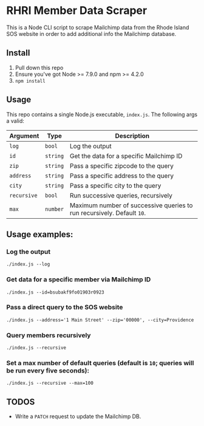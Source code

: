 # RHRI Member Data Scraper

This is a Node CLI script to scrape Mailchimp data from the Rhode Island SOS website in order to add additional info the Mailchimp database.

## Install

1. Pull down this repo
2. Ensure you've got Node >= 7.9.0 and npm >= 4.2.0
3. `npm install`

## Usage
This repo contains a single Node.js executable, `index.js`. The following args a valid:

| Argument    | Type     | Description    |
| ----------- | -------- | -----------    |
| `log`       | `bool`   | Log the output |
| `id`        | `string` | Get the data for a specific Mailchimp ID |
| `zip`       | `string` | Pass a specific zipcode to the query |
| `address`   | `string` | Pass a specific address to the query |
| `city`      | `string` | Pass a specific city to the query |
| `recursive` | `bool`   | Run successive queries, recursively |
| `max`       | `number` | Maximum number of successive queries to run recursively. Default `10`. |

## Usage examples:

### Log the output
```
./index.js --log
```

### Get data for a specific member via Mailchimp ID
```
./index.js --id=bsubakf9fo01903r0923
```

### Pass a direct query to the SOS website
```
./index.js --address='1 Main Street' --zip='00000', --city=Providence
```

### Query members recursively
```
./index.js --recursive
```

### Set a max number of default queries (default is `10`; queries will be run every five seconds):
```
./index.js --recursive --max=100
```

## TODOS
- Write a `PATCH` request to update the Mailchimp DB.
